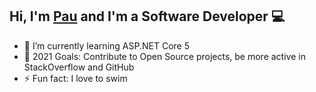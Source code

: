 ## Hi, I'm [Pau](https://paucamos.github.io) and I'm a Software Developer 💻

- 🌱 I’m currently learning ASP.NET Core 5
- 🥅 2021 Goals: Contribute to Open Source projects, be more active in StackOverflow and GitHub
- ⚡ Fun fact: I love to swim

